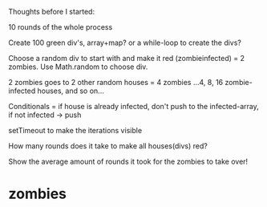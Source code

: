 Thoughts before I started:

10 rounds of the whole process

Create 100 green div's, array+map? or a while-loop to create the divs?

Choose a random div to start with and make it red (zombieinfected) = 2 zombies. Use Math.random to choose div.

2 zombies goes to 2 other random houses = 4 zombies ...4, 8, 16 zombie-infected houses, and so on...

Conditionals = if house is already infected, don't push to the infected-array, if not infected -> push

setTimeout to make the iterations visible

How many rounds does it take to make all houses(divs) red?

Show the average amount of rounds it took for the zombies to take over!
# zombies
